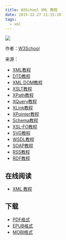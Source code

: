 ```yaml
---
title: W3School XML 教程
date: 2015-12-27 21:15:19
tags:
  - xml
---
```


![](https://ek8whxe.cloudimg.io/s/width/226/https://www.gitbook.com/cover/book/wizardforcel/w3school-xml.jpg?build=1450357662761&v=12.0.2)

作者：[W3School](http://www.w3cschool.cc)

来源：

* [XML教程](http://www.w3cschool.cc/xml/xml-tutorial.html)
* [DTD教程](http://www.w3cschool.cc/dtd/dtd-tutorial.html)
* [XML DOM教程](http://www.w3cschool.cc/dom/dom-tutorial.html)
* [XSLT教程](http://www.w3cschool.cc/xsl/xsl-tutorial.html)
* [XPath教程](http://www.w3cschool.cc/xpath/xpath-tutorial.html)
* [XQuery教程](http://www.w3cschool.cc/xquery/Xquery-tutorial.html)
* [XLink教程](http://www.w3cschool.cc/xlink/xlink-tutorial.html)
* [XPointer教程](http://www.w3cschool.cc/xlink/xlink-tutorial.html)
* [Schema教程](http://www.w3cschool.cc/schema/schema-tutorial.html)
* [XSL-FO教程](http://www.w3cschool.cc/xslfo/xslfo-tutorial.html)
* [SVG教程](http://www.w3cschool.cc/svg/svg-tutorial.html)
* [WSDL教程](http://www.w3cschool.cc/wsdl/wsdl-tutorial.html)
* [SOAP教程](http://www.w3cschool.cc/soap/soap-tutorial.html)
* [RSS教程](http://www.w3cschool.cc/rss/rss-tutorial.html)
* [RDF教程](http://www.w3cschool.cc/rdf/rdf-tutorial.html)

<!--more-->

## 在线阅读 ##

* [XML 教程](https://www.gitbook.com/book/wizardforcel/w3school-xml/details)

## 下载 ##

* [PDF格式](https://www.gitbook.com/download/pdf/book/wizardforcel/w3school-xml)
* [EPUB格式](https://www.gitbook.com/download/epub/book/wizardforcel/w3school-xml)
* [MOBI格式](https://www.gitbook.com/download/mobi/book/wizardforcel/w3school-xml)